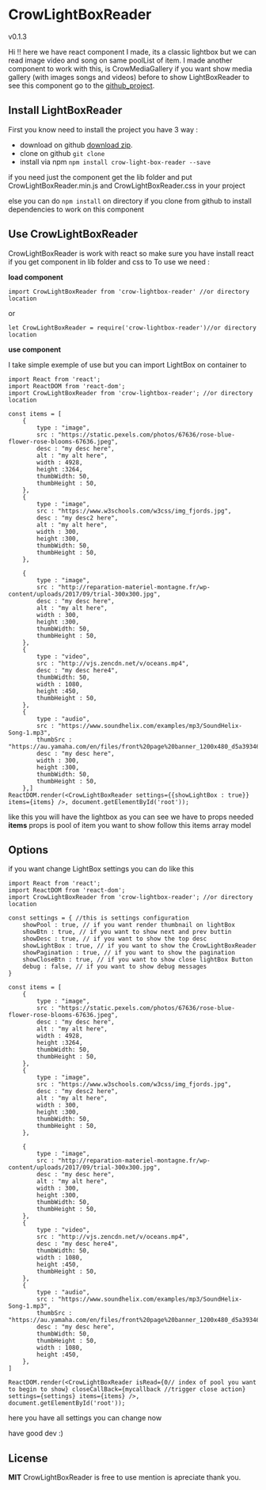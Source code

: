 ﻿# CrowLightBoxReader 
v0.1.3


Hi !! here we have react component I made, its a classic lightbox but we can read image video and song on same poolList of item.
I made another component to work with this, is CrowMediaGallery if you want show media gallery (with images songs and videos) before to show LightBoxReader to see this component go to the [github_project](https://github.com/InitialCrow/crow-media-gallery).

## Install LightBoxReader

First you know need to install the project you have 3 way :

- download on github [download zip](https://github.com/InitialCrow/crow-lightbox-reader/archive/master.zip).
- clone on github `git clone `
- install via npm `npm install crow-light-box-reader --save`

if you need just the component get the lib folder and put CrowLightBoxReader.min.js and CrowLightBoxReader.css in your project

else you can do `npm install` on directory if you clone from github to install dependencies to work on this component
## Use CrowLightBoxReader

CrowLightBoxReader is work with react so make sure you have install react if you get component in lib folder and css to
To use we need :

**load component**

`import CrowLightBoxReader from 'crow-lightbox-reader' //or directory location` 

or

 `let CrowLightBoxReader = require('crow-lightbox-reader')//or directory location`

**use component**

I take simple exemple of use but you can import LightBox on container to 

    import React from 'react';
    import ReactDOM from 'react-dom';
    import CrowLightBoxReader from 'crow-lightbox-reader'; //or directory location
    
    const items = [
    	{
    		type : "image",
    		src : "https://static.pexels.com/photos/67636/rose-blue-flower-rose-blooms-67636.jpeg",
    		desc : "my desc here",
    		alt : "my alt here",
    		width : 4928,
    		height :3264,
    		thumbWidth: 50,
    		thumbHeight : 50,
    	},
    	{
    		type : "image",
    		src : "https://www.w3schools.com/w3css/img_fjords.jpg",
    		desc : "my desc2 here",
    		alt : "my alt here",
    		width : 300,
    		height :300,
    		thumbWidth: 50,
    		thumbHeight : 50,
    	},
    	
    	{
    		type : "image",
    		src : "http://reparation-materiel-montagne.fr/wp-content/uploads/2017/09/trial-300x300.jpg",
    		desc : "my desc here",
    		alt : "my alt here",
    		width : 300,
    		height :300,
    		thumbWidth: 50,
    		thumbHeight : 50,
    	},
    	{
    		type : "video",
    		src : "http://vjs.zencdn.net/v/oceans.mp4",
    		desc : "my desc here4",
    		thumbWidth: 50,
    		width : 1080,
    		height :450,
    		thumbHeight : 50,
    	},
    	{
    		type : "audio",
    		src : "https://www.soundhelix.com/examples/mp3/SoundHelix-Song-1.mp3",
    		thumbSrc : "https://au.yamaha.com/en/files/front%20page%20banner_1200x480_d5a393465b9094b78c6cde73d642f31e.jpg",
    		desc : "my desc here",
    		width : 300,
    		height :300,
    		thumbWidth: 50,
    		thumbHeight : 50,
    	},]
    ReactDOM.render(<CrowLightBoxReader settings={{showLightBox : true}} items={items} />, document.getElementById('root'));

like this you will have the lightbox as you can see we have to props needed **items** props is pool of item you want to show follow this items array model

## Options
if you want change LightBox settings you can do like this

    import React from 'react';
    import ReactDOM from 'react-dom';
    import CrowLightBoxReader from 'crow-lightbox-reader'; //or directory location

    const settings = { //this is settings configuration 
    	showPool : true, // if you want render thumbnail on lightBox
    	showBtn : true, // if you want to show next and prev buttin
    	showDesc : true, // if you want to show the top desc
    	showLightBox : true, // if you want to show the CrowLightBoxReader
    	showPagination : true, // if you want to show the pagination
    	showCloseBtn : true, // if you want to show close lightBox Button
    	debug : false, // if you want to show debug messages
    }
    
    const items = [
    	{
    		type : "image",
    		src : "https://static.pexels.com/photos/67636/rose-blue-flower-rose-blooms-67636.jpeg",
    		desc : "my desc here",
    		alt : "my alt here",
    		width : 4928,
    		height :3264,
    		thumbWidth: 50,
    		thumbHeight : 50,
    	},
    	{
    		type : "image",
    		src : "https://www.w3schools.com/w3css/img_fjords.jpg",
    		desc : "my desc2 here",
    		alt : "my alt here",
    		width : 300,
    		height :300,
    		thumbWidth: 50,
    		thumbHeight : 50,
    	},
    	
    	{
    		type : "image",
    		src : "http://reparation-materiel-montagne.fr/wp-content/uploads/2017/09/trial-300x300.jpg",
    		desc : "my desc here",
    		alt : "my alt here",
    		width : 300,
    		height :300,
    		thumbWidth: 50,
    		thumbHeight : 50,
    	},
    	{
    		type : "video",
    		src : "http://vjs.zencdn.net/v/oceans.mp4",
    		desc : "my desc here4",
    		thumbWidth: 50,
    		width : 1080,
    		height :450,
    		thumbHeight : 50,
    	},
    	{
    		type : "audio",
    		src : "https://www.soundhelix.com/examples/mp3/SoundHelix-Song-1.mp3",
    		thumbSrc : "https://au.yamaha.com/en/files/front%20page%20banner_1200x480_d5a393465b9094b78c6cde73d642f31e.jpg",
    		desc : "my desc here",
    		thumbWidth: 50,
    		thumbHeight : 50,
    		width : 1080,
    		height :450,
    	},
    ]
    
    ReactDOM.render(<CrowLightBoxReader isRead={0// index of pool you want to begin to show} closeCallBack={mycallback //trigger close action} settings={settings} items={items} />, document.getElementById('root'));

here you have all settings you can change now

have good dev :)

## License

**MIT** CrowLightBoxReader is free to use mention is apreciate thank you.


